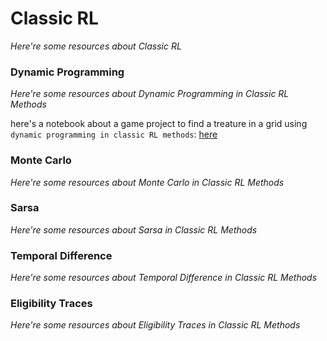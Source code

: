 # Classic RL
*Here're some resources about Classic RL*


### Dynamic Programming

*Here're some resources about Dynamic Programming in Classic RL Methods*

here's a notebook about a game project to find a treature in a grid using `dynamic programming in classic RL methods`: [here](./notebooks/classic_rl_dp_for_grid_treasure.ipynb)


### Monte Carlo

*Here're some resources about Monte Carlo in Classic RL Methods*


### Sarsa

*Here're some resources about Sarsa in Classic RL Methods*


### Temporal Difference

*Here're some resources about Temporal Difference in Classic RL Methods*


### Eligibility Traces

*Here're some resources about Eligibility Traces in Classic RL Methods*



